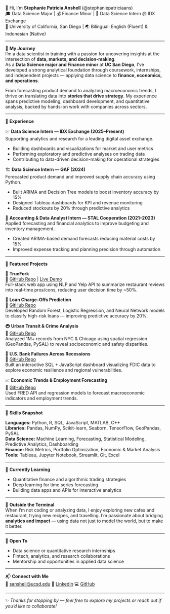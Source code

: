 👋 Hi, I'm **Stephanie Patricia Anshell** (@stephaniepatriciaans)  
🎓 Data Science Major | 💰 Finance Minor | 💼 Data Science Intern @ IDX Exchange  
📍 University of California, San Diego | 🌏 Bilingual: English (Fluent) & Indonesian (Native) 

---

🧭 **My Journey**  
I’m a data scientist in training with a passion for uncovering insights at the intersection of **data, markets, and decision-making**.  
As a **Data Science major and Finance minor** at **UC San Diego**, I’ve developed a strong analytical foundation through coursework, internships, and independent projects — applying data science to **finance, economics, and operations**.

From forecasting product demand to analyzing macroeconomic trends, I thrive on translating data into **stories that drive strategy**. My experience spans predictive modeling, dashboard development, and quantitative analysis, backed by hands-on work with companies across sectors.

---

💼 **Experience**

💹 **Data Science Intern — IDX Exchange (2025–Present)**  
Supporting analytics and research for a leading digital asset exchange.  
- Building dashboards and visualizations for market and user metrics  
- Performing exploratory and predictive analyses on trading data  
- Contributing to data-driven decision-making for operational strategies  

🏗️ **Data Science Intern — GAF (2024)**  
Forecasted product demand and improved supply chain accuracy using Python.  
- Built ARIMA and Decision Tree models to boost inventory accuracy by 15%  
- Designed Tableau dashboards for KPI and revenue monitoring  
- Reduced stockouts by 20% through predictive analytics  

💼 **Accounting & Data Analyst Intern — STAL Cooperation (2021–2023)**  
Applied forecasting and financial analytics to improve budgeting and inventory management.  
- Created ARIMA-based demand forecasts reducing material costs by 15%  
- Improved expense tracking and planning precision through automation  

---

🧪 **Featured Projects**

🍴 **TrueFork**  
🔗 [GitHub Repo](https://github.com/stephaniepatriciaans/TrueFork) | [Live Demo](https://stephaniepatriciaans.github.io/TrueFork/)  
Full-stack web app using NLP and Yelp API to summarize restaurant reviews into real-time pros/cons, reducing user decision time by ~50%.

🏦 **Loan Charge-Offs Prediction**  
🔗 [GitHub Repo](https://github.com/stephaniepatriciaans/Project-Loan-Charge-Offs)  
Developed Random Forest, Logistic Regression, and Neural Network models to classify high-risk loans — improving predictive accuracy by 20%.

🚇 **Urban Transit & Crime Analysis**  
🔗 [GitHub Repo](https://github.com/stephaniepatriciaans/Urban-Transit-and-Crime)  
Analyzed 1M+ records from NYC & Chicago using spatial regression (GeoPandas, PySAL) to reveal socioeconomic and safety disparities.

🏦 **U.S. Bank Failures Across Recessions**  
🔗 [GitHub Repo](https://github.com/stephaniepatriciaans/Bank-Failures)  
Built an interactive SQL + JavaScript dashboard visualizing FDIC data to explore economic resilience and regional vulnerabilities.

📈 **Economic Trends & Employment Forecasting**  
🔗 [GitHub Repo](https://github.com/stephaniepatriciaans/Finance)  
Used FRED API and regression models to forecast macroeconomic indicators and employment trends.

---

🔧 **Skills Snapshot**

**Languages:** Python, R, SQL, JavaScript, MATLAB, C++  
**Libraries:** Pandas, NumPy, Scikit-learn, Seaborn, TensorFlow, GeoPandas, PySAL  
**Data Science:** Machine Learning, Forecasting, Statistical Modeling, Predictive Analytics, Dashboarding  
**Finance:** Risk Metrics, Portfolio Optimization, Economic & Market Analysis  
**Tools:** Tableau, Jupyter Notebook, Streamlit, Git, Excel  

---

🌱 **Currently Learning**
- Quantitative finance and algorithmic trading strategies  
- Deep learning for time series forecasting  
- Building data apps and APIs for interactive analytics  

---

🌟 **Outside the Terminal**  
When I’m not coding or analyzing data, I enjoy exploring new cafes and restaurant, trying new recipes, and travelling. I’m passionate about bridging **analytics and impact** — using data not just to model the world, but to make it better.

---

🤝 **Open To**
- Data science or quantitative research internships  
- Fintech, analytics, and research collaborations  
- Mentorship and opportunities in applied data science  

---

📬 **Connect with Me**  
📧 [sanshell@ucsd.edu](mailto:sanshell@ucsd.edu) 
💼 [LinkedIn](https://linkedin.com/in/stephaniepatriciaanshell) 
💻 [GitHub](https://github.com/stephaniepatriciaans)

---

✨ *Thanks for stopping by — feel free to explore my projects or reach out if you’d like to collaborate!*
